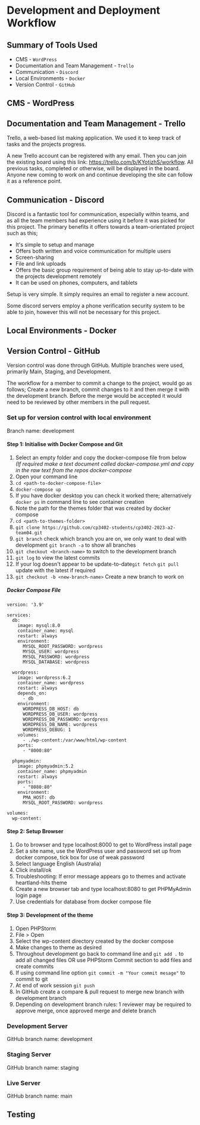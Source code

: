 # Development and Deployment Workflow

## Summary of Tools Used
* CMS - `WordPress`
* Documentation and Team Management - `Trello`
* Communication - `Discord`
* Local Environments - `Docker`
* Version Control - `GitHub`

## CMS - WordPress


## Documentation and Team Management - Trello
Trello, a web-based list making application. We used it to keep track of tasks and the projects progress.

A new Trello account can be registered with any email. Then you can join the existing board using this link: https://trello.com/b/KYotjzhS/workflow. All previous tasks, completed or otherwise, will be displayed in the board. Anyone new coming to work on and continue developing the site can follow it as a reference point.

## Communication - Discord
Discord is a fantastic tool for communication, especially within teams, and as all the team members had experience using it before it was picked for this project. The primary benefits it offers towards a team-orientated project such as this; 
 - It's simple to setup and manage
 - Offers both written and voice communication for multiple users
 - Screen-sharing
 - File and link uploads
 - Offers the basic group requirement of being able to stay up-to-date with the projects development remotely
 - It can be used on phones, computers, and tablets

Setup is very simple. It simply requires an email to register a new account.

Some discord servers employ a phone verification security system to be able to join, however this will not be necessary for this project.

## Local Environments - Docker

## Version Control - GitHub
Version control was done through GitHub. Multiple branches were used, primarily Main, Staging, and Development.

The workflow for a member to commit a change to the project, would go as follows; Create a new branch, commit changes to it and then merge it with the development branch. Before the merge would be accepted it would need to be reviewed by other members in the pull request.

### Set up for version control with local environment
Branch name: development

#### Step 1: Initialise with Docker Compose and Git
1. Select an empty folder and copy the docker-compose file from below <br> _(If required make a text document
   called docker-compose.yml and copy in the raw text from the repos docker-compose_
2. Open your command line
3. `cd <path-to-docker-compose-file>`
4. `docker-compose up`
5. If you have docker desktop you can check it worked there; alternatively `docker ps` in command line to see container
   creation
6. Note the path for the themes folder that was created by docker compose
7. `cd <path-to-themes-folder>`
8. `git clone https://github.com/cp3402-students/cp3402-2023-a2-team04.git`
9. `git branch` check which branch you are on, we only want to deal with development `git branch -a` to show all
   branches
10. `git checkout <branch-name>` to switch to the development branch
11. `git log` to view the latest commits
12. If your log doesn't appear to be update-to-date`git fetch` `git pull` update with the latest if required
13. `git checkout -b <new-branch-name>` Create a new branch to work on

##### Docker Compose File
```
version: '3.9'

services:
  db:
    image: mysql:8.0
    container_name: mysql
    restart: always
    environment:
      MYSQL_ROOT_PASSWORD: wordpress
      MYSQL_USER: wordpress
      MYSQL_PASSWORD: wordpress
      MYSQL_DATABASE: wordpress

  wordpress:
    image: wordpress:6.2
    container_name: wordpress
    restart: always
    depends_on:
      - db
    environment:
      WORDPRESS_DB_HOST: db
      WORDPRESS_DB_USER: wordpress
      WORDPRESS_DB_PASSWORD: wordpress
      WORDPRESS_DB_NAME: wordpress
      WORDPRESS_DEBUG: 1
    volumes:
      - ./wp-content:/var/www/html/wp-content
    ports:
      - "8000:80"

  phpmyadmin:
    image: phpmyadmin:5.2
    container_name: phpmyadmin
    restart: always
    ports:
      - "8080:80"
    environment:
      PMA_HOST: db
      MYSQL_ROOT_PASSWORD: wordpress

volumes:
  wp-content:
```

#### Step 2: Setup Browser
1. Go to browser and type localhost:8000 to get to WordPress install page
2. Set a site name, use the WordPress user and password set up from docker compose, tick box for use of weak password
3. Select language English (Australia)
4. Click install/ok
5. Troubleshooting: If error message appears go to themes and activate heartland-hits theme
6. Create a new browser tab and type localhost:8080 to get PHPMyAdmin login page
7. Use credentials for database from docker compose file

#### Step 3: Development of the theme
1. Open PHPStorm
2. File > Open
3. Select the wp-content directory created by the docker compose
4. Make changes to theme as desired
5. Throughout development go back to command line and `git add .` to add all changed files OR use PHPStorm Commit
   section to add files and create commits
6. If using command line option `git commit -m "Your commit mesage"` to commit to git
7. At end of work session `git push`
8. In GitHub create a compare & pull request to merge new branch with development branch
9. Depending on development branch rules: 1 reviewer may be required to approve merge, once approved merge and delete
   branch

### Development Server
GitHub branch name: development

### Staging Server
GitHub branch name: staging

### Live Server
GitHub branch name: main

## Testing